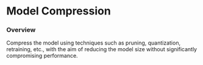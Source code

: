 # Model Compression

### Overview

Compress the model using techniques such as pruning, quantization, retraining, etc., with the aim of reducing the model size without significantly compromising performance.
